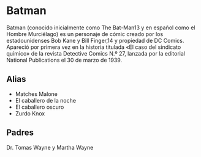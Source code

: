 # Batman

Batman (conocido inicialmente como The Bat-Man13​ y en español como el Hombre Murciélago) es un personaje de cómic creado por los estadounidenses Bob Kane y Bill Finger,14​ y propiedad de DC Comics. Apareció por primera vez en la historia titulada «El caso del sindicato químico» de la revista Detective Comics N.º 27, lanzada por la editorial National Publications el 30 de marzo de 1939.

## Alias
- Matches Malone
- El caballero de la noche
- El caballero oscuro
- Zurdo Knox

## Padres
Dr. Tomas Wayne y Martha Wayne